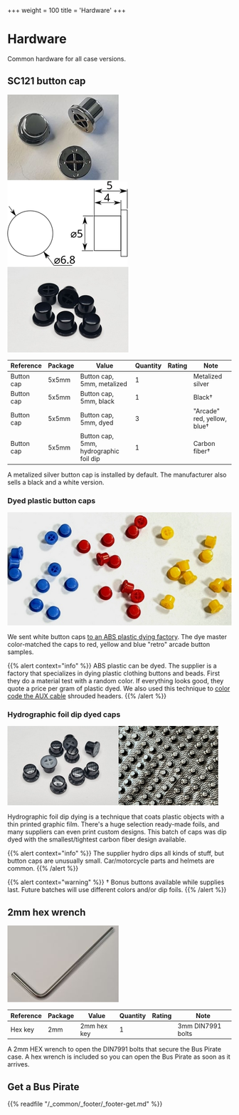 +++
weight = 100
title = 'Hardware'
+++

# Hardware

Common hardware for all case versions.

## SC121 button cap

![](./img/sc121.jpg)![](./img/sc121.png)![](./img/key-caps-black-sm.jpg) 

|**Reference**|**Package**|**Value**|**Quantity**|**Rating**|**Note**|
|-|-|-|-|-|-|
|Button cap|5x5mm|Button cap, 5mm, metalized|1||Metalized silver|
|Button cap|5x5mm|Button cap, 5mm, black|1||Black†|
|Button cap|5x5mm|Button cap, 5mm, dyed|3||"Arcade" red, yellow, blue†|
|Button cap|5x5mm|Button cap, 5mm, hydrographic foil dip|1||Carbon fiber†|


A metalized silver button cap is installed by default. The manufacturer also sells a black and a white version.

### Dyed plastic button caps

![Small plastic button caps, dyed red, blue, yellow](./img/caps-color-512.jpg) 

We sent white button caps [to an ABS plastic dying factory](https://forum.buspirate.com/t/dyed-abs-button-caps/119). The dye master color-matched the caps to red, yellow and blue "retro" arcade button samples.

{{% alert context="info" %}}
ABS plastic can be dyed. The supplier is a factory that specializes in dying plastic clothing buttons and beads. First they do a material test with a random color. If everything looks good, they quote a price per gram of plastic dyed. We also used this technique to [color code the AUX cable](/cables) shrouded headers.
{{% /alert %}}

### Hydrographic foil dip dyed caps

![](./img/key-caps-carbon.jpg)![](./img/caps-dip-dye-process.jpg)

Hydrographic foil dip dying is a technique that coats plastic objects with a thin printed graphic film. There's a huge selection ready-made foils, and many suppliers can even print custom designs. This batch of caps was dip dyed with the smallest/tightest carbon fiber design available.

{{% alert context="info" %}}
The supplier hydro dips all kinds of stuff, but button caps are unusually small. Car/motorcycle parts and helmets are common.
{{% /alert %}}

{{% alert context="warning" %}}
† Bonus buttons available while supplies last. Future batches will use different colors and/or dip foils.
{{% /alert %}}

## 2mm hex wrench
![](./img/hexkey.jpg)  

|**Reference**|**Package**|**Value**|**Quantity**|**Rating**|**Note**|
|-|-|-|-|-|-|
|Hex key|2mm  |2mm hex key|1||3mm DIN7991 bolts|

A 2mm HEX wrench to open the DIN7991 bolts that secure the Bus Pirate case. A hex wrench is included so you can open the Bus Pirate as soon as it arrives.

## Get a Bus Pirate
 

{{% readfile "/_common/_footer/_footer-get.md" %}}